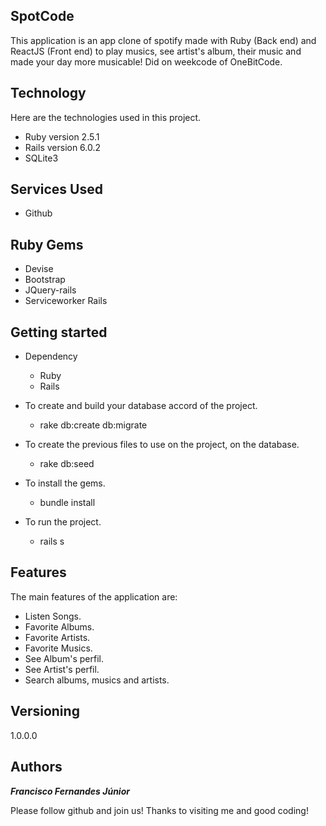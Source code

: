 
## SpotCode
This application is an app clone of spotify made with Ruby (Back end) and ReactJS (Front end) to play musics, see artist's album, their music and made your day more musicable! Did on weekcode of OneBitCode.


## Technology 

Here are the technologies used in this project.

* Ruby version  2.5.1
* Rails version 6.0.2
* SQLite3

## Services Used

* Github

## Ruby Gems

* Devise
* Bootstrap
* JQuery-rails
* Serviceworker Rails


## Getting started

* Dependency
  - Ruby  
  - Rails

* To create and build your database accord of the project.
  - rake db:create db:migrate

* To create the previous files to use on the project, on the database.
  - rake db:seed

* To install the gems.
  - bundle install

* To run the project.
  - rails s

## Features

The main features of the application are:
 - Listen Songs.
 - Favorite Albums.
 - Favorite Artists.
 - Favorite Musics.
 - See Album's perfil.
 - See Artist's perfil.
 - Search albums, musics and artists.


  ## Versioning

  1.0.0.0


  ## Authors

  ***Francisco Fernandes Júnior*** 

  Please follow github and join us!
  Thanks to visiting me and good coding!
